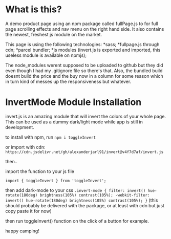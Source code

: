 # What is this?

A demo product page using an npm package called fullPage.js to for full page scrolling effects and nav menu on the right hand side. It also contains the newest, freshest js module on the market.

This page is using the following technologies:
*sass;
*fullpage.js through cdn;
*parcel bundler;
*js modules (invert.js is exported and imported, this useless module is available on npmjs);

The node_modules werent supposed to be uploaded to github but they did even though I had my .gitignore file so there's that. Also, the bundled build doesnt build the price and the buy now in a column for some reason which in turn kind of messes up the responsiveness but whatever.

# InvertMode Module Installation

invert.js is an amazing module that will invert the colors of your whole page. This can be used as a dummy dark/light mode while app is still in development.

to install with npm, run `npm i toggleInvert`

or import with cdn: `https://cdn.jsdelivr.net/gh/alexanderjarl91/invert@v4f7d7af/invert.js`

then..

import the function to your js file

`import { toggleInvert } from 'toggleInvert';`

then add dark-mode to your css
`.invert-mode { filter: invert() hue-rotate(180deg) brightness(105%) contrast(105%); -webkit-filter: invert() hue-rotate(180deg) brightness(105%) contrast(105%); }`
(this should probably be delivered with the package, or at least with cdn but just copy paste it for now)

then run toggleInvert() function on the click of a button for example.

happy camping!
